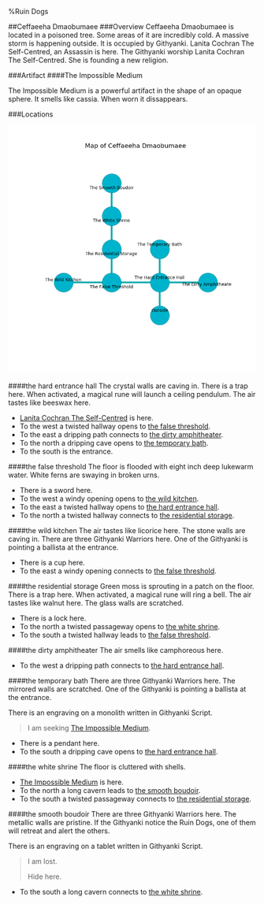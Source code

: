 %Ruin Dogs

##Ceffaeeha Dmaobumaee
###Overview
Ceffaeeha Dmaobumaee is located in a poisoned tree. Some areas of it are incredibly cold. A massive storm is happening outside. It is occupied by Githyanki. <a name="Lanita-Cochran-The-Self-Centred"></a>Lanita Cochran The Self-Centred, an Assassin is here. The Githyanki worship Lanita Cochran The Self-Centred. She  is founding a new religion. 



###Artifact
####<a name="The-Impossible-Medium"></a>The Impossible Medium


The Impossible Medium is a powerful artifact in the shape of an opaque sphere. It smells like cassia. When worn it dissappears. 





###Locations


![](../v2/images/Ceffaeeha-Dmaobumaee.png)

####<a name="the-hard-entrance-hall"></a>the hard entrance hall
The crystal walls are caving in. There is a trap here. When activated, a magical rune will launch a ceiling pendulum. The air tastes like beeswax here. 



* [Lanita Cochran The Self-Centred](#Lanita-Cochran-The-Self-Centred) is here.
* To the west a twisted hallway opens to [the false threshold](#the-false-threshold).
* To the east a dripping path connects to [the dirty amphitheater](#the-dirty-amphitheater).
* To the north a dripping cave opens to [the temporary bath](#the-temporary-bath).
* To the south is the entrance.


####<a name="the-false-threshold"></a>the false threshold
The floor is flooded with eight inch deep lukewarm water. White ferns are swaying in broken urns. 



* There is a sword here.
* To the west a windy opening opens to [the wild kitchen](#the-wild-kitchen).
* To the east a twisted hallway opens to [the hard entrance hall](#the-hard-entrance-hall).
* To the north a twisted hallway connects to [the residential storage](#the-residential-storage).


####<a name="the-wild-kitchen"></a>the wild kitchen
The air tastes like licorice here. The stone walls are caving in. There are three Githyanki Warriors here. One of the Githyanki is pointing a ballista at the entrance. 



* There is a cup here.
* To the east a windy opening connects to [the false threshold](#the-false-threshold).


####<a name="the-residential-storage"></a>the residential storage
Green moss is sprouting in a patch on the floor. There is a trap here. When activated, a magical rune will ring a bell. The air tastes like walnut here. The glass walls are scratched. 



* There is a lock here.
* To the north a twisted passageway opens to [the white shrine](#the-white-shrine).
* To the south a twisted hallway leads to [the false threshold](#the-false-threshold).


####<a name="the-dirty-amphitheater"></a>the dirty amphitheater
The air smells like camphoreous here. 



* To the west a dripping path connects to [the hard entrance hall](#the-hard-entrance-hall).


####<a name="the-temporary-bath"></a>the temporary bath
There are three Githyanki Warriors here. The mirrored walls are scratched. One of the Githyanki is pointing a ballista at the entrance. 

There is an engraving on a monolith written in Githyanki Script. 

> I am seeking [The Impossible Medium](#The-Impossible-Medium).
>


* There is a pendant here.
* To the south a dripping cave opens to [the hard entrance hall](#the-hard-entrance-hall).


####<a name="the-white-shrine"></a>the white shrine
The floor is cluttered with shells. 



* [The Impossible Medium](#The-Impossible-Medium) is here.
* To the north a long cavern leads to [the smooth boudoir](#the-smooth-boudoir).
* To the south a twisted passageway connects to [the residential storage](#the-residential-storage).


####<a name="the-smooth-boudoir"></a>the smooth boudoir
There are three Githyanki Warriors here. The metallic walls are pristine. If the Githyanki notice the Ruin Dogs, one of them will retreat and alert the others. 

There is an engraving on a tablet written in Githyanki Script. 

> I am lost.
>
> Hide here.
>


* To the south a long cavern connects to [the white shrine](#the-white-shrine).


